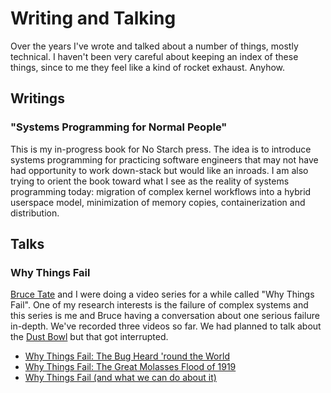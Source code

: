 # Writing and Talking

Over the years I've wrote and talked about a number of things, mostly
technical. I haven't been very careful about keeping an index of these things,
since to me they feel like a kind of rocket exhaust. Anyhow.

## Writings

### "Systems Programming for Normal People"

This is my in-progress book for No Starch press. The idea is to introduce
systems programming for practicing software engineers that may not have had
opportunity to work down-stack but would like an inroads. I am also trying to
orient the book toward what I see as the reality of systems programming today:
migration of complex kernel workflows into a hybrid userspace model,
minimization of memory copies, containerization and distribution.

## Talks

### Why Things Fail

[Bruce Tate](https://twitter.com/redrapids) and I were doing a video series for
a while called "Why Things Fail". One of my research interests is the failure of
complex systems and this series is me and Bruce having a conversation about one
serious failure in-depth. We've recorded three videos so far. We had planned to
talk about the [Dust Bowl](https://en.wikipedia.org/wiki/Dust_Bowl) but that got
interrupted.

  * [Why Things Fail: The Bug Heard 'round the World](https://www.youtube.com/watch?v=9CsMW1pJmpI)
  * [Why Things Fail: The Great Molasses Flood of 1919](https://www.youtube.com/watch?v=OiTHSEYvWEs)
  * [Why Things Fail (and what we can do about it)](https://www.youtube.com/watch?v=hco91AtgFTA)
